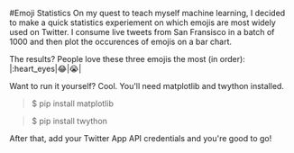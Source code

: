 #Emoji Statistics
On my quest to teach myself machine learning, I decided to make a quick statistics experiement on which emojis are most widely used on Twitter. I consume live tweets from San Fransisco in a batch of 1000 and then plot the occurences of emojis on a bar chart.

The results? People love these three emojis the most (in order):
|:heart_eyes|:joy:|:sob:|

Want to run it yourself? Cool. You'll need matplotlib and twython installed.

> $ pip install matplotlib

> $ pip install twython

After that, add your Twitter App API credentials and you're good to go!
